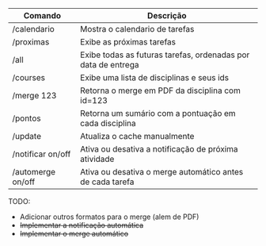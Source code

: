 


| **Comando**       | **Descrição**                                                 |
|-------------------|---------------------------------------------------------------|
| /calendario       | Mostra o calendario de tarefas                                |
| /proximas         | Exibe as próximas tarefas                                     |
| /all              | Exibe todas as futuras tarefas, ordenadas por data de entrega |
| /courses          | Exibe uma lista de disciplinas e seus ids                     |
| /merge 123        | Retorna o merge em PDF da disciplina com id=123               |
| /pontos           | Retorna um sumário com a pontuação em cada disciplina         |
| /update           | Atualiza o cache manualmente                                  |
| /notificar on/off | Ativa ou desativa a notificação de próxima atividade          |
| /automerge on/off | Ativa ou desativa o merge automático antes de cada tarefa     |


TODO:
- Adicionar outros formatos para o merge (alem de PDF)
- ~~Implementar a notificação automática~~
- ~~Implementar o merge automático~~
